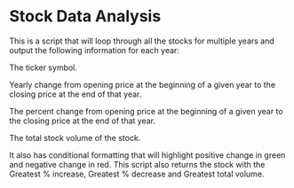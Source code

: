 # Stock Data Analysis 
This is a script that will loop through all the stocks for multiple years and output the following information for each year:

The ticker symbol.

Yearly change from opening price at the beginning of a given year to the closing price at the end of that year.

The percent change from opening price at the beginning of a given year to the closing price at the end of that year.

The total stock volume of the stock.

It also has conditional formatting that will highlight positive change in green and negative change in red.
This script also returns the stock with the Greatest % increase, Greatest % decrease and Greatest total volume.

